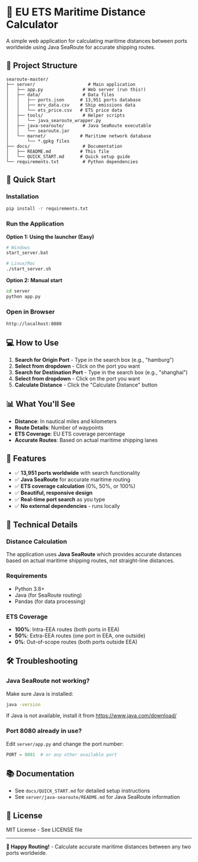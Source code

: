 # 🚢 EU ETS Maritime Distance Calculator

A simple web application for calculating maritime distances between ports worldwide using Java SeaRoute for accurate shipping routes.

## 📁 Project Structure

```
searoute-master/
├── server/                    # Main application
│   ├── app.py               # Web server (run this!)
│   ├── data/                # Data files
│   │   ├── ports.json      # 13,951 ports database
│   │   ├── mrv_data.csv    # Ship emissions data
│   │   └── ets_price.csv   # ETS price data
│   ├── tools/               # Helper scripts
│   │   └── java_searoute_wrapper.py
│   ├── java-searoute/       # Java SeaRoute executable
│   │   └── searoute.jar
│   └── marnet/             # Maritime network database
│       └── *.gpkg files
├── docs/                    # Documentation
│   ├── README.md           # This file
│   └── QUICK_START.md      # Quick setup guide
└── requirements.txt         # Python dependencies
```

## 🚀 Quick Start

### Installation

```bash
pip install -r requirements.txt
```

### Run the Application

**Option 1: Using the launcher (Easy)**
```bash
# Windows
start_server.bat

# Linux/Mac
./start_server.sh
```

**Option 2: Manual start**
```bash
cd server
python app.py
```

### Open in Browser

```
http://localhost:8080
```

## 💻 How to Use

1. **Search for Origin Port** - Type in the search box (e.g., "hamburg")
2. **Select from dropdown** - Click on the port you want
3. **Search for Destination Port** - Type in the search box (e.g., "shanghai")
4. **Select from dropdown** - Click on the port you want
5. **Calculate Distance** - Click the "Calculate Distance" button

## 📊 What You'll See

- **Distance**: In nautical miles and kilometers
- **Route Details**: Number of waypoints
- **ETS Coverage**: EU ETS coverage percentage
- **Accurate Routes**: Based on actual maritime shipping lanes

## 🎯 Features

- ✅ **13,951 ports worldwide** with search functionality
- ✅ **Java SeaRoute** for accurate maritime routing
- ✅ **ETS coverage calculation** (0%, 50%, or 100%)
- ✅ **Beautiful, responsive design**
- ✅ **Real-time port search** as you type
- ✅ **No external dependencies** - runs locally

## 🔧 Technical Details

### Distance Calculation

The application uses **Java SeaRoute** which provides accurate distances based on actual maritime shipping routes, not straight-line distances.

### Requirements

- Python 3.8+
- Java (for SeaRoute routing)
- Pandas (for data processing)

### ETS Coverage

- **100%**: Intra-EEA routes (both ports in EEA)
- **50%**: Extra-EEA routes (one port in EEA, one outside)
- **0%**: Out-of-scope routes (both ports outside EEA)

## 🛠️ Troubleshooting

### Java SeaRoute not working?

Make sure Java is installed:
```bash
java -version
```

If Java is not available, install it from https://www.java.com/download/

### Port 8080 already in use?

Edit `server/app.py` and change the port number:
```python
PORT = 8081  # or any other available port
```

## 📚 Documentation

- See `docs/QUICK_START.md` for detailed setup instructions
- See `server/java-searoute/README.md` for Java SeaRoute information

## 📄 License

MIT License - See LICENSE file

---

**🚢 Happy Routing!** - Calculate accurate maritime distances between any two ports worldwide.

